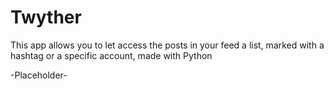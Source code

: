 # Twyther
This app allows you to let access the posts in your feed a list, marked with a hashtag or a specific account, made with Python

-Placeholder-
